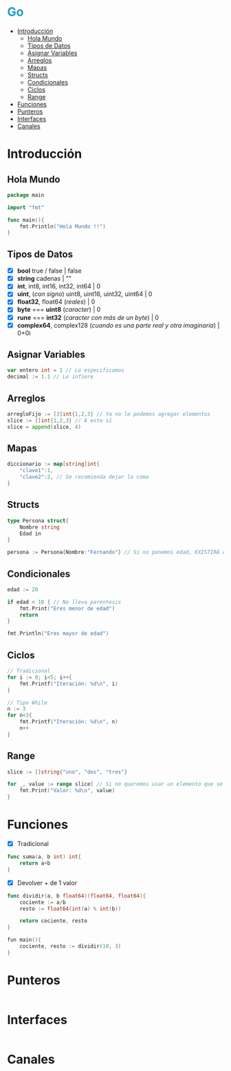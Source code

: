<h1 style="color:#219ebc">Go</h1>

- [Introducción](#introducción)
  - [Hola Mundo](#hola-mundo)
  - [Tipos de Datos](#tipos-de-datos)
  - [Asignar Variables](#asignar-variables)
  - [Arreglos](#arreglos)
  - [Mapas](#mapas)
  - [Structs](#structs)
  - [Condicionales](#condicionales)
  - [Ciclos](#ciclos)
  - [Range](#range)
- [Funciones](#funciones)
- [Punteros](#punteros)
- [Interfaces](#interfaces)
- [Canales](#canales)

# Introducción

## Hola Mundo

```go
package main

import "fmt"

func main(){
    fmt.Println("Hola Mundo !!")
}
```

## Tipos de Datos

- [x] __bool__ true / false | false
- [x] __string__ cadenas | ""
- [x] __int__, int8, int16, int32, int64 | 0
- [x] __uint__, (_con signo_) uint8, uint16, uint32, uint64 | 0
- [x] __float32__, float64 (_reales_) | 0
- [x] __byte__ === __uint8__ (_caracter_) | 0
- [x] __rune__ === __int32__ (_caracter con más de un byte_) | 0
- [x] __complex64__, complex128 (_cuando es una parte real y otra imaginaria_) | 0+0i

## Asignar Variables

```go
var entero int = 1 // Lo especificamos
decimal := 1.1 // Lo infiere
```

## Arreglos

```go
arregloFijo := [3]int{1,2,3} // Ya no le podemos agregar elementos
slice := []int{1,2,3} // A este sí
slice = append(slice, 4)
```

## Mapas

```go
diccionario := map[string]int{
    "clave1":1,
    "clave2":2, // Se recomienda dejar la coma
}
```

## Structs

```go
type Persona struct{
    Nombre string
    Edad in
}

persona := Persona{Nombre:"Fernando"} // Si no ponemos edad, EXISTIRÁ con valor default 0
```

## Condicionales

```go
edad := 20

if edad < 18 { // No lleva paréntesis
    fmt.Print("Eres menor de edad")
    return
}

fmt.Println("Eres mayor de edad")
```

## Ciclos

```go
// Tradicional
for i := 0; i<5; i++{
    fmt.Printf("Iteración: %d\n", i)
}

// Tipo While
n := 3
for n<3{
    fmt.Printf("Iteración: %d\n", n)
    n++
}
```

## Range

```go
slice := []string{"uno", "dos", "tres"}

for _, value := range slice{ // Si no queremos usar un elemento que se debe implementar, usamos _
    fmt.Print("Valor: %d\n", value)
}
```

# Funciones

- [x] Tradicional

```go
func suma(a, b int) int{
    return a+b
}
```

- [x] Devolver + de 1 valor

```go
func dividir(a, b float64)(float64, float64){
    cociente := a/b
    resto := float64(int(a) % int(b))

    return cociente, resto
}

fun main(){
    cociente, resto := dividir(10, 3)
}
```


# Punteros

```
```

# Interfaces

```
```


# Canales 

```
```

















